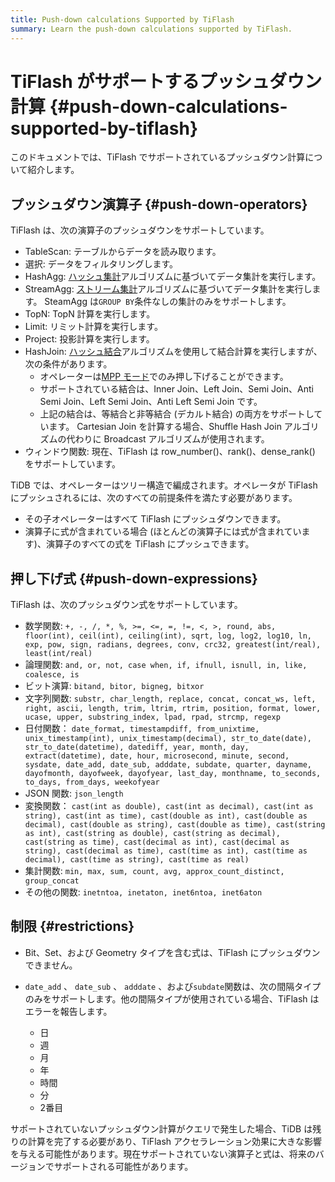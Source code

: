 ```yaml
---
title: Push-down calculations Supported by TiFlash
summary: Learn the push-down calculations supported by TiFlash.
---
```


# TiFlash がサポートするプッシュダウン計算 {#push-down-calculations-supported-by-tiflash}

このドキュメントでは、TiFlash でサポートされているプッシュダウン計算について紹介します。

## プッシュダウン演算子 {#push-down-operators}

TiFlash は、次の演算子のプッシュダウンをサポートしています。

-   TableScan: テーブルからデータを読み取ります。
-   選択: データをフィルタリングします。
-   HashAgg: [ハッシュ集計](/explain-aggregation.md#hash-aggregation)アルゴリズムに基づいてデータ集計を実行します。
-   StreamAgg: [ストリーム集計](/explain-aggregation.md#stream-aggregation)アルゴリズムに基づいてデータ集計を実行します。 SteamAgg は`GROUP BY`条件なしの集計のみをサポートします。
-   TopN: TopN 計算を実行します。
-   Limit: リミット計算を実行します。
-   Project: 投影計算を実行します。
-   HashJoin: [ハッシュ結合](/explain-joins.md#hash-join)アルゴリズムを使用して結合計算を実行しますが、次の条件があります。
    -   オペレーターは[MPP モード](/tiflash/use-tiflash-mpp-mode.md)でのみ押し下げることができます。
    -   サポートされている結合は、Inner Join、Left Join、Semi Join、Anti Semi Join、Left Semi Join、Anti Left Semi Join です。
    -   上記の結合は、等結合と非等結合 (デカルト結合) の両方をサポートしています。 Cartesian Join を計算する場合、Shuffle Hash Join アルゴリズムの代わりに Broadcast アルゴリズムが使用されます。
-   ウィンドウ関数: 現在、TiFlash は row_number()、rank()、dense_rank() をサポートしています。

TiDB では、オペレーターはツリー構造で編成されます。オペレータが TiFlash にプッシュされるには、次のすべての前提条件を満たす必要があります。

-   その子オペレーターはすべて TiFlash にプッシュダウンできます。
-   演算子に式が含まれている場合 (ほとんどの演算子には式が含まれています)、演算子のすべての式を TiFlash にプッシュできます。

## 押し下げ式 {#push-down-expressions}

TiFlash は、次のプッシュダウン式をサポートしています。

-   数学関数: `+, -, /, *, %, >=, <=, =, !=, <, >, round, abs, floor(int), ceil(int), ceiling(int), sqrt, log, log2, log10, ln, exp, pow, sign, radians, degrees, conv, crc32, greatest(int/real), least(int/real)`
-   論理関数: `and, or, not, case when, if, ifnull, isnull, in, like, coalesce, is`
-   ビット演算: `bitand, bitor, bigneg, bitxor`
-   文字列関数: `substr, char_length, replace, concat, concat_ws, left, right, ascii, length, trim, ltrim, rtrim, position, format, lower, ucase, upper, substring_index, lpad, rpad, strcmp, regexp`
-   日付関数： `date_format, timestampdiff, from_unixtime, unix_timestamp(int), unix_timestamp(decimal), str_to_date(date), str_to_date(datetime), datediff, year, month, day, extract(datetime), date, hour, microsecond, minute, second, sysdate, date_add, date_sub, adddate, subdate, quarter, dayname, dayofmonth, dayofweek, dayofyear, last_day, monthname, to_seconds, to_days, from_days, weekofyear`
-   JSON 関数: `json_length`
-   変換関数： `cast(int as double), cast(int as decimal), cast(int as string), cast(int as time), cast(double as int), cast(double as decimal), cast(double as string), cast(double as time), cast(string as int), cast(string as double), cast(string as decimal), cast(string as time), cast(decimal as int), cast(decimal as string), cast(decimal as time), cast(time as int), cast(time as decimal), cast(time as string), cast(time as real)`
-   集計関数: `min, max, sum, count, avg, approx_count_distinct, group_concat`
-   その他の関数: `inetntoa, inetaton, inet6ntoa, inet6aton`

## 制限 {#restrictions}

-   Bit、Set、および Geometry タイプを含む式は、TiFlash にプッシュダウンできません。

-   `date_add` 、 `date_sub` 、 `adddate` 、および`subdate`関数は、次の間隔タイプのみをサポートします。他の間隔タイプが使用されている場合、TiFlash はエラーを報告します。

    -   日
    -   週
    -   月
    -   年
    -   時間
    -   分
    -   2番目

サポートされていないプッシュダウン計算がクエリで発生した場合、TiDB は残りの計算を完了する必要があり、TiFlash アクセラレーション効果に大きな影響を与える可能性があります。現在サポートされていない演算子と式は、将来のバージョンでサポートされる可能性があります。
